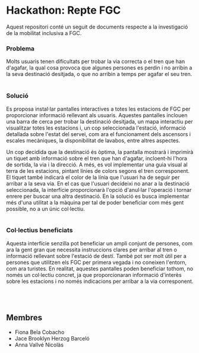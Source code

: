 # Hackathon: Repte FGC

Aquest repositori conté un seguit de documents respecte a la investigació de la mobilitat inclusiva a FGC.
<br />

### **Problema** 
Molts usuaris tenen dificultats per trobar la via correcta o el tren que han d'agafar, la qual cosa provoca que algunes persones es perdin i no arribin a la seva destinació desitjada, o que no arribin a temps per agafar el seu tren. 
<br /> <br />

### **Solució**
Es proposa instal·lar pantalles interactives a totes les estacions de FGC per proporcionar informació rellevant als usuaris. Aquestes pantalles inclouen una barra de cerca per trobar la destinació desitjada, un mapa interactiu per visualitzar totes les estacions i, un cop seleccionada l'estació, informació detallada sobre l'estat del servei, com ara el funcionament dels ascensors i escales mecàniques, la disponibilitat de lavabos, entre altres aspectes.

Un cop decidida que la destinació és òptima, la pantalla mostrarà i imprimirà un tiquet amb informació sobre el tren que han d'agafar, incloent-hi l'hora de sortida, la via i la direcció. A més, es vol implementar una guia visual al terra de les estacions, pintant línies de colors segons el tren corresponent. El tiquet també indicarà el color de la línia que l'usuari ha de seguir per arribar a la seva via. En el cas que l'usuari decideixi no anar a la destinació seleccionada, la interfície proporcionarà l'opció d'anul·lar l'operació i tornar enrere per buscar una altra destinació.
En la solució es busca implementar més d'una utilitat a la màquina per tal de poder beneficiar com més gent possible, no a un únic col·lectiu.
<br /> <br />

### **Col·lectius beneficiats** 
Aquesta interfície senzilla pot beneficiar un ampli conjunt de persones, com ara la gent gran que necessita instruccions clares per arribar al tren o informació rellevant sobre l'estació de destí. També pot ser molt útil per a persones que utilitzen els FGC per primera vegada i no coneixen l'entorn, com ara turistes. En realitat, aquestes pantalles poden beneficiar tothom, no només un col·lectiu concret, ja que proporcionaran informació d'interès sobre les estacions i no només indicacions per arribar a la via corresponent.

<br /> <br />

## Membres
- Fiona Bela Cobacho
- Jace Brooklyn Herzog Barceló
- Anna Vallvé Nicolàs
